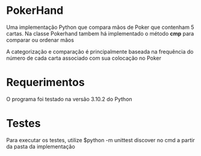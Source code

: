 # PokerHand
Uma implementação Python que compara mãos de Poker que contenham 5 cartas. Na classe Pokerhand tambem há implementado o método __cmp__ para comparar ou ordenar mãos

A categorização e comparação é principalmente baseada na frequência do número de cada carta associado com sua colocação no Poker

# Requerimentos
O programa foi testado na versão 3.10.2 do Python 

# Testes
Para executar os testes, utilize $python -m unittest discover no cmd a partir da pasta da implementação
